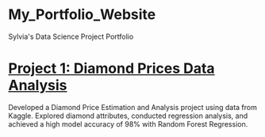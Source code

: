# My_Portfolio_Website
Sylvia's Data Science Project Portfolio

# [Project 1: Diamond Prices Data Analysis](https://github.com/SylviaCooperhouse/dimond-price-analysis)

Developed a Diamond Price Estimation and Analysis project using data from Kaggle. Explored diamond attributes, conducted regression analysis, and achieved a high model accuracy of 98% with Random Forest Regression.




